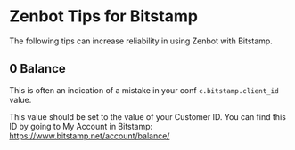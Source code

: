 # Zenbot Tips for Bitstamp

The following tips can increase reliability in using Zenbot with Bitstamp.

## 0 Balance

This is often an indication of a mistake in your conf `c.bitstamp.client_id` value. 

This value should be set to the value of your Customer ID. You can find this ID by going to My Account in Bitstamp: https://www.bitstamp.net/account/balance/

